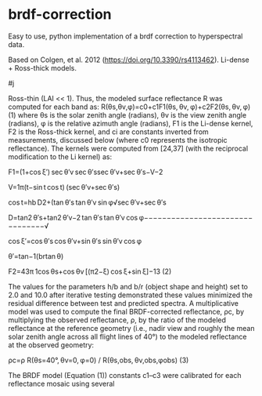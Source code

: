 # brdf-correction
Easy to use, python implementation of a brdf correction to hyperspectral data.

Based on Colgen, et al. 2012 (https://doi.org/10.3390/rs4113462).  Li-dense + Ross-thick models.

#j


Ross-thin (LAI << 1). Thus, the modeled surface reflectance R was computed for each band as:
R(θs,θv,φ)=c0+c1F1(θs, θv, φ)+c2F2(θs, θv, φ)  (1)
where θs is the solar zenith angle (radians), θv is the view zenith angle (radians), φ is the relative azimuth angle (radians), F1 is the Li-dense kernel, F2 is the Ross-thick kernel, and ci are constants inverted from measurements, discussed below (where c0 represents the isotropic reflectance). The kernels were computed from [24,37] (with the reciprocal modification to the Li kernel) as:

F1=(1+cos ξ′) sec θ′v sec θ′ssec θ′v+sec θ′s−V−2

V=1π(t−sin t cos t) (sec θ′v+sec θ′s)

cos t=hb D2+(tan θ′s tan θ′v sin φ√sec θ′v+sec θ′s

D=tan2 θ′s+tan2 θ′v−2 tan θ′s tan θ′v cos φ−−−−−−−−−−−−−−−−−−−−−−−−−−−−−−−−√

cos ξ′=cos θ′s cos θ′v+sin θ′s sin θ′v cos φ

θ′=tan−1(brtan θ)

F2=43π 1cos θs+cos θv [(π2−ξ) cos ξ+sin ξ]−13  (2)

The values for the parameters h/b and b/r (object shape and height) set to 2.0 and 10.0 after iterative testing demonstrated these values minimized the residual difference between test and predicted spectra. A multiplicative model was used to compute the final BRDF-corrected reflectance, ρc, by multiplying the observed reflectance, ρ, by the ratio of the modeled reflectance at the reference geometry (i.e., nadir view and roughly the mean solar zenith angle across all flight lines of 40°) to the modeled reflectance at the observed geometry:

ρc=ρ R(θs=40°, θv=0, φ=0) / R(θs,obs, θv,obs,φobs) (3)

The BRDF model (Equation (1)) constants c1–c3 were calibrated for each reflectance mosaic using several 


